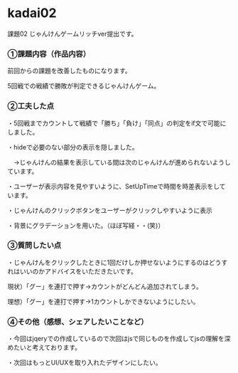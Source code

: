 # kadai02
課題02 じゃんけんゲームリッチver提出です。

### ➀課題内容（作品内容）

前回からの課題を改善したものになります。

5回戦での戦績で勝敗が判定できるじゃんけんゲーム。

### ➁工夫した点
・5回戦までカウントして戦績で「勝ち」「負け」「同点」の判定をif文で可能にしました。

・hideで必要のない部分の表示を隠しました。

　→じゃんけんの結果を表示している間は次のじゃんけんが進められないようしています。
 
・ユーザーが表示内容を見やすいように、SetUpTimeで時間を時差表示をしています。

・じゃんけんのクリックボタンをユーザーがクリックしやすいように表示

・背景にグラデーションを用いた。（ほぼ写経・・(笑)）

### ➂質問したい点
・じゃんけんをクリックしたときに1回だけしか押せないようにするのはどうすれはいいのかアドバイスをいただきたいです。

現状）「グー」を連打で押す→カウントがどんどん追加されてしまう。

理想）「グー」を連打で押す→1カウントしかできないようにしたい。

### ➃その他（感想、シェアしたいことなど）
・今回はjqeryでの作成しているので次回はjsで同じものを作成してjsの理解を深めたいと考えております。

・次回はもっとUI/UXを取り入れたデザインにしたい。
